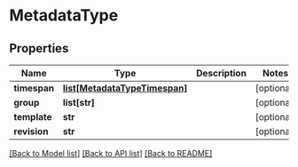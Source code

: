 # MetadataType

## Properties
Name | Type | Description | Notes
------------ | ------------- | ------------- | -------------
**timespan** | [**list[MetadataTypeTimespan]**](MetadataTypeTimespan.md) |  | [optional] 
**group** | **list[str]** |  | [optional] 
**template** | **str** |  | [optional] 
**revision** | **str** |  | [optional] 

[[Back to Model list]](../README.md#documentation-for-models) [[Back to API list]](../README.md#documentation-for-api-endpoints) [[Back to README]](../README.md)


